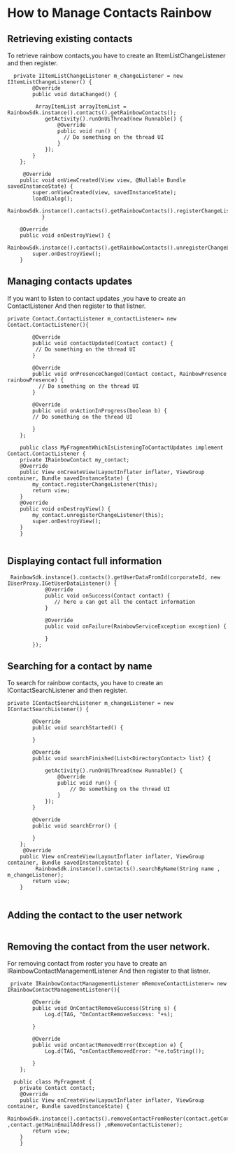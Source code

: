 # How to Manage Contacts Rainbow 
## Retrieving existing contacts
To retrieve rainbow contacts,you have to create an IItemListChangeListener and then register.
```
  private IItemListChangeListener m_changeListener = new IItemListChangeListener() {
        @Override
        public void dataChanged() {
		
		 ArrayItemList arrayItemList = RainbowSdk.instance().contacts().getRainbowContacts();
            getActivity().runOnUiThread(new Runnable() {
                @Override
                public void run() {
                  // Do something on the thread UI
                }
            });          
        }
    };
	
	 @Override
    public void onViewCreated(View view, @Nullable Bundle savedInstanceState) {
        super.onViewCreated(view, savedInstanceState);
        loadDialog();
        RainbowSdk.instance().contacts().getRainbowContacts().registerChangeListener(m_changeListener);
           }

    @Override
    public void onDestroyView() {
        RainbowSdk.instance().contacts().getRainbowContacts().unregisterChangeListener(m_changeListener);
        super.onDestroyView();
    }
```  

## Managing contacts updates
 If you want to listen to contact updates ,you have to create an ContactListener And then register to that listner.
	
```
private Contact.ContactListener m_contactListener= new Contact.ContactListener(){

        @Override
        public void contactUpdated(Contact contact) {
         // Do something on the thread UI
        }

        @Override
        public void onPresenceChanged(Contact contact, RainbowPresence rainbowPresence) {
          // Do something on the thread UI
        }

        @Override
        public void onActionInProgress(boolean b) {
		// Do something on the thread UI

        }
    };

	public class MyFragmentWhichIsListeningToContactUpdates implement Contact.ContactListener {
	private IRainbowContact my_contact;
	@Override
	public View onCreateView(LayoutInflater inflater, ViewGroup container, Bundle savedInstanceState) {
		my_contact.registerChangeListener(this);
		return view;
	}
	@Override
	public void onDestroyView() {
		my_contact.unregisterChangeListener(this);
		super.onDestroyView();
	}
	}
  
```

## Displaying contact full information

```
 RainbowSdk.instance().contacts().getUserDataFromId(corporateId, new IUserProxy.IGetUserDataListener() {
            @Override
            public void onSuccess(Contact contact) {
               // here u can get all the contact information  
            }

            @Override
            public void onFailure(RainbowServiceException exception) {

            }
        });
```
## Searching for a contact by name
To search for rainbow contacts, you have to create an IContactSearchListener and then register.
```
private IContactSearchListener m_changeListener = new IContactSearchListener() {

        @Override
        public void searchStarted() {

        }

        @Override
        public void searchFinished(List<DirectoryContact> list) {
         
            getActivity().runOnUiThread(new Runnable() {
                @Override
                public void run() {
					// Do something on the thread UI
                }
            });
        }

        @Override
        public void searchError() {

        }
    };
	 @Override
    public View onCreateView(LayoutInflater inflater, ViewGroup container, Bundle savedInstanceState) {
         RainbowSdk.instance().contacts().searchByName(String name , m_changeListener);
        return view;
    }
	
```
## Adding the contact to the user network
```

```
## Removing the contact from the user network.
For removing contact from roster you have to create an IRainbowContactManagementListener And then register to that listner.

```
 private IRainbowContactManagementListener mRemoveContactListener= new IRainbowContactManagementListener(){

        @Override
        public void OnContactRemoveSuccess(String s) {
            Log.d(TAG, "OnContactRemoveSuccess: "+s);

        }

        @Override
        public void onContactRemovedError(Exception e) {
            Log.d(TAG, "onContactRemovedError: "+e.toString());

        }
    };
    
  public class MyFragment {
	private Contact contact;
	@Override
	public View onCreateView(LayoutInflater inflater, ViewGroup container, Bundle savedInstanceState) {
  	RainbowSdk.instance().contacts().removeContactFromRoster(contact.getContactId() ,contact.getMainEmailAddress() ,mRemoveContactListener);
		return view;
	}
	}
         
```
